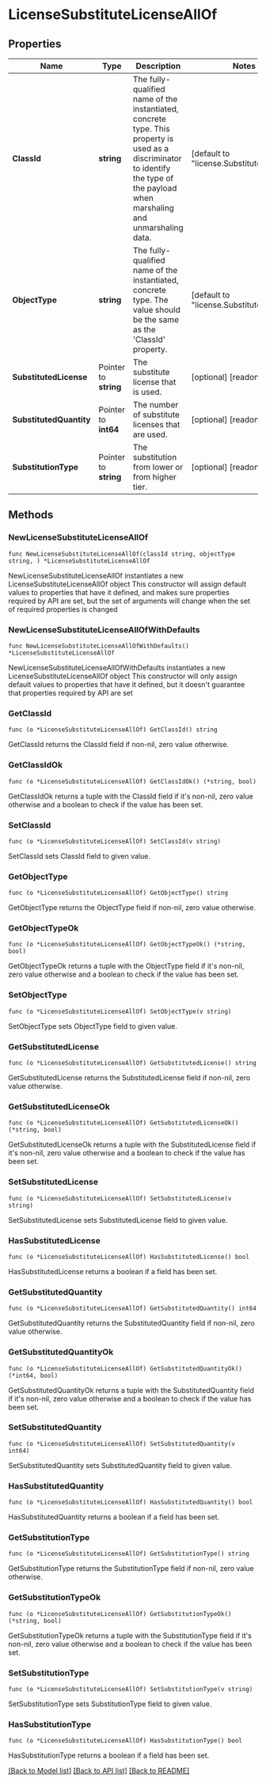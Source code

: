 # LicenseSubstituteLicenseAllOf

## Properties

Name | Type | Description | Notes
------------ | ------------- | ------------- | -------------
**ClassId** | **string** | The fully-qualified name of the instantiated, concrete type. This property is used as a discriminator to identify the type of the payload when marshaling and unmarshaling data. | [default to "license.SubstituteLicense"]
**ObjectType** | **string** | The fully-qualified name of the instantiated, concrete type. The value should be the same as the &#39;ClassId&#39; property. | [default to "license.SubstituteLicense"]
**SubstitutedLicense** | Pointer to **string** | The substitute license that is used. | [optional] [readonly] 
**SubstitutedQuantity** | Pointer to **int64** | The number of substitute licenses that are used. | [optional] [readonly] 
**SubstitutionType** | Pointer to **string** | The substitution from lower or from higher tier. | [optional] [readonly] 

## Methods

### NewLicenseSubstituteLicenseAllOf

`func NewLicenseSubstituteLicenseAllOf(classId string, objectType string, ) *LicenseSubstituteLicenseAllOf`

NewLicenseSubstituteLicenseAllOf instantiates a new LicenseSubstituteLicenseAllOf object
This constructor will assign default values to properties that have it defined,
and makes sure properties required by API are set, but the set of arguments
will change when the set of required properties is changed

### NewLicenseSubstituteLicenseAllOfWithDefaults

`func NewLicenseSubstituteLicenseAllOfWithDefaults() *LicenseSubstituteLicenseAllOf`

NewLicenseSubstituteLicenseAllOfWithDefaults instantiates a new LicenseSubstituteLicenseAllOf object
This constructor will only assign default values to properties that have it defined,
but it doesn't guarantee that properties required by API are set

### GetClassId

`func (o *LicenseSubstituteLicenseAllOf) GetClassId() string`

GetClassId returns the ClassId field if non-nil, zero value otherwise.

### GetClassIdOk

`func (o *LicenseSubstituteLicenseAllOf) GetClassIdOk() (*string, bool)`

GetClassIdOk returns a tuple with the ClassId field if it's non-nil, zero value otherwise
and a boolean to check if the value has been set.

### SetClassId

`func (o *LicenseSubstituteLicenseAllOf) SetClassId(v string)`

SetClassId sets ClassId field to given value.


### GetObjectType

`func (o *LicenseSubstituteLicenseAllOf) GetObjectType() string`

GetObjectType returns the ObjectType field if non-nil, zero value otherwise.

### GetObjectTypeOk

`func (o *LicenseSubstituteLicenseAllOf) GetObjectTypeOk() (*string, bool)`

GetObjectTypeOk returns a tuple with the ObjectType field if it's non-nil, zero value otherwise
and a boolean to check if the value has been set.

### SetObjectType

`func (o *LicenseSubstituteLicenseAllOf) SetObjectType(v string)`

SetObjectType sets ObjectType field to given value.


### GetSubstitutedLicense

`func (o *LicenseSubstituteLicenseAllOf) GetSubstitutedLicense() string`

GetSubstitutedLicense returns the SubstitutedLicense field if non-nil, zero value otherwise.

### GetSubstitutedLicenseOk

`func (o *LicenseSubstituteLicenseAllOf) GetSubstitutedLicenseOk() (*string, bool)`

GetSubstitutedLicenseOk returns a tuple with the SubstitutedLicense field if it's non-nil, zero value otherwise
and a boolean to check if the value has been set.

### SetSubstitutedLicense

`func (o *LicenseSubstituteLicenseAllOf) SetSubstitutedLicense(v string)`

SetSubstitutedLicense sets SubstitutedLicense field to given value.

### HasSubstitutedLicense

`func (o *LicenseSubstituteLicenseAllOf) HasSubstitutedLicense() bool`

HasSubstitutedLicense returns a boolean if a field has been set.

### GetSubstitutedQuantity

`func (o *LicenseSubstituteLicenseAllOf) GetSubstitutedQuantity() int64`

GetSubstitutedQuantity returns the SubstitutedQuantity field if non-nil, zero value otherwise.

### GetSubstitutedQuantityOk

`func (o *LicenseSubstituteLicenseAllOf) GetSubstitutedQuantityOk() (*int64, bool)`

GetSubstitutedQuantityOk returns a tuple with the SubstitutedQuantity field if it's non-nil, zero value otherwise
and a boolean to check if the value has been set.

### SetSubstitutedQuantity

`func (o *LicenseSubstituteLicenseAllOf) SetSubstitutedQuantity(v int64)`

SetSubstitutedQuantity sets SubstitutedQuantity field to given value.

### HasSubstitutedQuantity

`func (o *LicenseSubstituteLicenseAllOf) HasSubstitutedQuantity() bool`

HasSubstitutedQuantity returns a boolean if a field has been set.

### GetSubstitutionType

`func (o *LicenseSubstituteLicenseAllOf) GetSubstitutionType() string`

GetSubstitutionType returns the SubstitutionType field if non-nil, zero value otherwise.

### GetSubstitutionTypeOk

`func (o *LicenseSubstituteLicenseAllOf) GetSubstitutionTypeOk() (*string, bool)`

GetSubstitutionTypeOk returns a tuple with the SubstitutionType field if it's non-nil, zero value otherwise
and a boolean to check if the value has been set.

### SetSubstitutionType

`func (o *LicenseSubstituteLicenseAllOf) SetSubstitutionType(v string)`

SetSubstitutionType sets SubstitutionType field to given value.

### HasSubstitutionType

`func (o *LicenseSubstituteLicenseAllOf) HasSubstitutionType() bool`

HasSubstitutionType returns a boolean if a field has been set.


[[Back to Model list]](../README.md#documentation-for-models) [[Back to API list]](../README.md#documentation-for-api-endpoints) [[Back to README]](../README.md)


